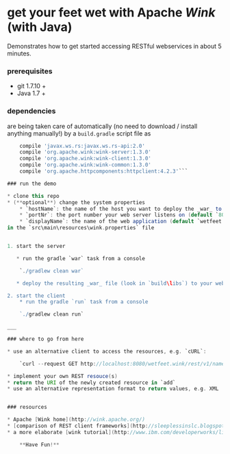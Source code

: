 # get your feet wet with Apache *Wink* (with Java)   

Demonstrates how to get started accessing RESTful webservices in about 5 minutes.

### prerequisites

* git 1.7.10 +
* Java 1.7 +

### dependencies

are being taken care of automatically (no need to download / install anything manually!) by a `build.gradle` script file as

```gradle
	compile 'javax.ws.rs:javax.ws.rs-api:2.0'
	compile 'org.apache.wink:wink-server:1.3.0'
	compile 'org.apache.wink:wink-client:1.3.0'
	compile 'org.apache.wink:wink-common:1.3.0'
	compile 'org.apache.httpcomponents:httpclient:4.2.3'```

### run the demo

* clone this repo
* (**optional**) change the system properties
    * `hostName`: the name of the host you want to deploy the _war_ to (default `localhost`)
	* `portNr`: the port number your web server listens on (default `8080`)
	* `displayName`: the name of the web application (default `wetfeet.wink`)
in the `src\main\resources\wink.properties` file


1. start the server

   * run the gradle `war` task from a console

    `./gradlew clean war`

   * deploy the resulting _war_ file (look in `build\libs`) to your web server and restart it

2. start the client
    * run the gradle `run` task from a console

    `./gradlew clean run`

___

### where to go from here

* use an alternative client to access the resources, e.g. `cURL`:

    `curl --request GET http://localhost:8080/wetfeet.wink/rest/v1/names`

* implement your own REST resouce(s)
* return the URI of the newly created resource in `add`
* use an alternative representation format to return values, e.g. XML


### resources

* Apache [Wink home](http://wink.apache.org/)
* [comparison of REST client frameworks](http://sleeplessinslc.blogspot.de/2010/02/rest-client-frameworks-your-options.html)
* a more elaborate [wink tutorial](http://www.ibm.com/developerworks/library/wa-apachewink1/)

    **Have Fun!**
